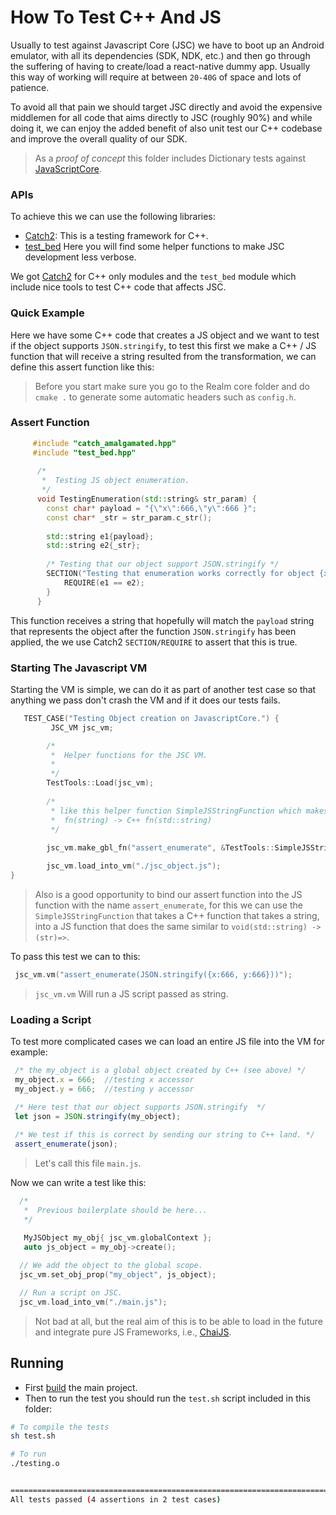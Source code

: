 # How To Test C++ And JS

Usually to test against Javascript Core (JSC) we have to boot up an Android emulator, with all its dependencies (SDK, NDK, etc.) and then
go through the suffering of having to create/load a react-native dummy app. Usually this way of working will require at between `20-40G` of space and lots of patience.

To avoid all that pain we should target JSC directly and avoid the expensive middlemen for all code that aims directly to JSC (roughly 90%) and while 
doing it, we can enjoy the added benefit of also unit test our C++ codebase and improve the overall quality of our SDK. 

>As a *proof of concept* this folder includes Dictionary tests against [JavaScriptCore](https://developer.apple.com/documentation/javascriptcore).

### APIs

To achieve this we can use the following libraries:  

* [Catch2](https://github.com/catchorg/Catch2): This is a testing framework for C++.
* [test_bed](https://github.com/realm/realm-js/blob/5264c05d090e6158b33b5bda7e77b2a32c017e5d/src/test/test_bed.hpp)  Here you will find some helper functions to make JSC development less verbose.

We got [Catch2](https://github.com/catchorg/Catch2) for C++ only modules and the `test_bed` module which include nice tools to test C++ code that affects JSC.

### Quick Example

Here we have some C++ code that creates a JS object and we want to test if the object supports ``JSON.stringify``, 
to test this first we make a C++ / JS function that will receive a string resulted from the transformation, 
we can define this assert function like this:


> Before you start make sure you go to the Realm core folder and do ``cmake .`` to generate some automatic headers such as ``config.h``.


### Assert Function

```cpp
     #include "catch_amalgamated.hpp"
     #include "test_bed.hpp"
     
      /* 
       *  Testing JS object enumeration.
       */
      void TestingEnumeration(std::string& str_param) {
        const char* payload = "{\"x\":666,\"y\":666 }";
        const char* _str = str_param.c_str();
    
        std::string e1{payload};
        std::string e2{_str};
    
        /* Testing that our object support JSON.stringify */
        SECTION("Testing that enumeration works correctly for object {x, y}") {
            REQUIRE(e1 == e2);
        }
      }
  ```

This function receives a string that hopefully will match the `payload` string that represents the object after 
the function `JSON.stringify` has been applied, the we use Catch2 `SECTION/REQUIRE` to assert that this is true. 


### Starting The Javascript VM 

Starting the VM is simple, we can do it as part of another test case so that anything we pass don't crash the VM and if 
it does our tests fails. 


```cpp
   TEST_CASE("Testing Object creation on JavascriptCore.") {
         JSC_VM jsc_vm;

        /*
         *  Helper functions for the JSC VM.
         *
         */
        TestTools::Load(jsc_vm);
        
        /*
         * like this helper function SimpleJSStringFunction which makes: 
         *  fn(string) -> C++ fn(std::string)
         */
   
        jsc_vm.make_gbl_fn("assert_enumerate", &TestTools::SimpleJSStringFunction<TestingEnumeration>);

        jsc_vm.load_into_vm("./jsc_object.js"); 
}
```
> Also is a good opportunity to bind our assert function into the JS function with the name ``assert_enumerate``, for
> this we can use the `SimpleJSStringFunction` that takes a C++ function that takes a string, into a 
> JS function that does the same similar to ``void(std::string) -> (str)=>``.

To pass this test we can to this: 

```c++
 jsc_vm.vm("assert_enumerate(JSON.stringify({x:666, y:666}))");
````
> `jsc_vm.vm` Will run a JS script passed as string.  

### Loading a Script

To test more complicated cases we can load an entire JS file into the VM for example:

   ```js
    /* the my_object is a global object created by C++ (see above) */
    my_object.x = 666;  //testing x accessor
    my_object.y = 666;  //testing y accessor

    /* Here test that our object supports JSON.stringify  */
    let json = JSON.stringify(my_object);
    
    /* We test if this is correct by sending our string to C++ land. */
    assert_enumerate(json);
   ```  
> Let's call this file `main.js`.

Now we can write a test like this:

```cpp
  /*
   *  Previous boilerplate should be here...
   */

   MyJSObject my_obj{ jsc_vm.globalContext }; 
   auto js_object = my_obj->create();
        
  // We add the object to the global scope. 
  jsc_vm.set_obj_prop("my_object", js_object);

  // Run a script on JSC. 
  jsc_vm.load_into_vm("./main.js");
```
> Not bad at all, but the real aim of this is to be able to load in the future and integrate pure JS Frameworks, i.e., 
> [ChaiJS](https://www.chaijs.com/).

## Running

* First [build](https://github.com/realm/realm-js/blob/develop/contrib/how-to-build.md) the main project.
* Then to run the test you should run the ``test.sh`` script included in this folder:

```sh
# To compile the tests
sh test.sh

# To run 
./testing.o


===============================================================================
All tests passed (4 assertions in 2 test cases)
```
